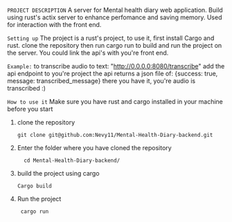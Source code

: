 `PROJECT DESCRIPTION` 
A server for Mental health diary web application. Build using rust's actix server to enhance perfomance and 
saving memory. Used for interaction with the front end.

`Setting up`
The project is a rust's project, to use it, first install Cargo and rust.
clone the repository then run cargo run to build and run the project on the server.
You could link the api's with you're front end.

`Example:`
to transcribe audio to text:
"http://0.0.0.0:8080/transcribe"
add the api endpoint to you're project
the api returns a json file of: 
{success: true, message: transcribed_message}
there you have it, you're audio is transcribed :)

`How to use it`
Make sure you have rust and cargo installed in your machine before you start
1. clone the repository

       git clone git@github.com:Nevy11/Mental-Health-Diary-backend.git
2. Enter the folder where you have cloned the repository

         cd Mental-Health-Diary-backend/
3. build the project using cargo
   
       Cargo build
4. Run the project
  
        cargo run
    
